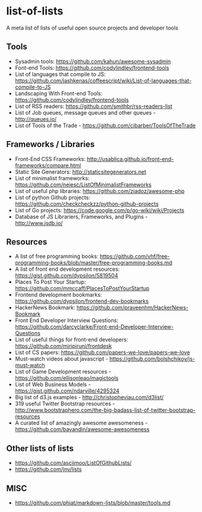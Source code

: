 list-of-lists
=============

A meta list of lists of useful open source projects and developer tools

## Tools

- Sysadmin tools: https://github.com/kahun/awesome-sysadmin
- Font-end Tools: https://github.com/codylindley/frontend-tools
- List of languages that compile to JS: https://github.com/jashkenas/coffeescript/wiki/List-of-languages-that-compile-to-JS
- Landscaping With Front-end Tools: https://github.com/codylindley/frontend-tools
- List of RSS readers: https://github.com/smithbr/rss-readers-list
- List of Job queues, message queues and other queues - http://queues.io/
- List of Tools of the Trade - https://github.com/cjbarber/ToolsOfTheTrade

## Frameworks / Libraries

- Front-End CSS Frameworks: http://usablica.github.io/front-end-frameworks/compare.html
- Static Site Generators: http://staticsitegenerators.net
- List of minimalist frameworks: https://github.com/neiesc/ListOfMinimalistFrameworks
- List of useful php libraries: https://github.com/ziadoz/awesome-php
- List of python Github projects: https://github.com/checkcheckzz/python-github-projects
- List of Go projects: https://code.google.com/p/go-wiki/wiki/Projects
- Database of JS Librariers, Frameworks, and Plugins - http://www.jsdb.io/

## Resources

- A list of free programming books: https://github.com/vhf/free-programming-books/blob/master/free-programming-books.md
- A list of front end development resources: https://gist.github.com/dypsilon/5819504
- Places To Post Your Startup: https://github.com/mmccaff/PlacesToPostYourStartup
- Frontend development bookmarks: https://github.com/dypsilon/frontend-dev-bookmarks
- HackerNews Bookmark: https://github.com/praveenhm/HackerNews-Bookmark
- Front End Developer Interview Questions: https://github.com/darcyclarke/Front-end-Developer-Interview-Questions
- List of useful things for front-end developers: https://github.com/miripiruni/frontdesk
- List of CS papers: https://github.com/papers-we-love/papers-we-love
- Must-watch videos about javascript - https://github.com/bolshchikov/js-must-watch
- List of Game Development resources - https://github.com/ellisonleao/magictools
- List of Web Business Models - https://gist.github.com/ndarville/4295324
- Big list of d3.js examples - http://christopheviau.com/d3list/
- 319 useful Twitter Bootstrap resources - http://www.bootstraphero.com/the-big-badass-list-of-twitter-bootstrap-resources
- A curated list of amazingly awesome awesomeness - https://github.com/bayandin/awesome-awesomeness

## Other lists of lists

- https://github.com/asciimoo/ListOfGithubLists/
- https://github.com/jnv/lists

## MISC

- https://github.com/phiat/markdown-lists/blob/master/tools.md
